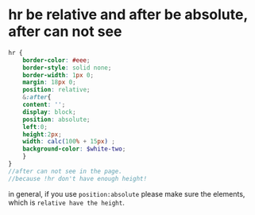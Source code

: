 # hr be relative and after be absolute, after can not see

```scss
hr {
    border-color: #eee;
    border-style: solid none;
    border-width: 1px 0;
    margin: 18px 0;
    position: relative;
    &:after{
    content: '';
    display: block;
    position: absolute;
    left:0;
    height:2px;
    width: calc(100% + 15px) ;
    background-color: $white-two;
    }
}
//after can not see in the page.
//because !hr don't have enough height!
```

in general, if you use `position:absolute` please make sure the elements, which is `relative have the height`.

